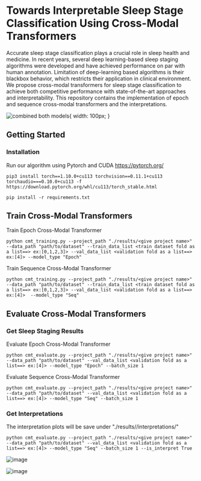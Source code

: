 # Towards Interpretable Sleep Stage Classification Using Cross-Modal Transformers

Accurate sleep stage classification plays a crucial role in sleep health and medicine. In recent years, several deep learning-based sleep staging algorithms were developed and have achieved performance on par with human annotation. Limitation of deep-learning based algorithms is their blackbox behavior, which restricts their application in clinical environment. We propose cross-modal transformers for sleep stage classification to achieve both competitive performance with state-of-the-art approaches and interpretability. This repository contains the implementation of epoch and sequence cross-modal transformers and the interpretations. 

![combined both models](https://user-images.githubusercontent.com/52663918/164946073-30f00556-b073-4aa0-8d52-460766a20a23.png){ width: 100px; }

## Getting Started

### Installation
Run our algorithm using Pytorch and CUDA https://pytorch.org/

```
pip3 install torch==1.10.0+cu113 torchvision==0.11.1+cu113 torchaudio===0.10.0+cu113 -f https://download.pytorch.org/whl/cu113/torch_stable.html
```

```
pip install -r requirements.txt
```

## Train Cross-Modal Transformers

Train Epoch Cross-Modal Transformer

```
python cmt_training.py --project_path "./results/<give project name>" --data_path "path/to/dataset" --train_data_list <train dataset fold as a list==> ex:[0,1,2,3]> --val_data_list <validation fold as a list==> ex:[4]> --model_type "Epoch" 
```

Train Sequence Cross-Modal Transformer

```
python cmt_training.py --project_path "./results/<give project name>" --data_path "path/to/dataset" --train_data_list <train dataset fold as a list==> ex:[0,1,2,3]> --val_data_list <validation fold as a list==> ex:[4]>  --model_type "Seq" 
```

## Evaluate Cross-Modal Transformers

### Get Sleep Staging Results

Evaluate Epoch Cross-Modal Transformer

```
python cmt_evaluate.py --project_path "./results/<give project name>" --data_path "path/to/dataset" --val_data_list <validation fold as a list==> ex:[4]> --model_type "Epoch" --batch_size 1
```

Evaluate Sequence Cross-Modal Transformer

```
python cmt_evaluate.py --project_path "./results/<give project name>" --data_path "path/to/dataset" --val_data_list <validation fold as a list==> ex:[4]> --model_type "Seq" --batch_size 1
```

### Get Interpretations

The interpretation plots will be save under "./results/<give project name>/interpretations/<Data no>"
```
python cmt_evaluate.py --project_path "./results/<give project name>" --data_path "path/to/dataset" --val_data_list <validation fold as a list==> ex:[4]> --model_type "Seq" --batch_size 1 --is_interpret True
```
  
![image](https://user-images.githubusercontent.com/52663918/164946114-2f84af8d-a49d-45e7-8836-c492c79e10b1.png)
  
![image](https://user-images.githubusercontent.com/52663918/164946126-218a7e1a-6569-4efc-8c3e-b4403497a5f0.png)

